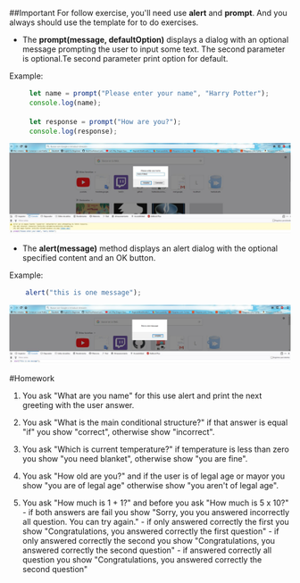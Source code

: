 ##Important
For follow exercise, you'll need use **alert** and **prompt**.
And you always should use the template for to do exercises.

- The **prompt(message, defaultOption)** displays a dialog with an optional message prompting the user to input some text.
  The second parameter is optional.Te second parameter print option for default.

Example:
```javascript
     let name = prompt("Please enter your name", "Harry Potter");
     console.log(name);
    
     let response = prompt("How are you?");
     console.log(response);
```
![prompt](prompt.jpg)

- The **alert(message)** method displays an alert dialog with the optional specified content and an OK button.

Example:
```javascript
    alert("this is one message");
```

![alert](alert.jpg)


#Homework

 1. You ask "What are you name" for this use alert and print the next greeting with the user answer.

 2. You ask "What is the main conditional structure?" if that answer is equal "if" you show "correct", otherwise show "incorrect".

 3. You ask "Which is current temperature?" if temperature is less than zero you show "you need blanket", otherwise show "you are fine".  

 4. You ask "How old are you?" and if the user is of legal age or mayor you show "you are of legal age" otherwise show "you aren't of legal age".
 
 5. You ask "How much is 1 + 1?" and before you ask "How much is 5 x 10?"
        - if both answers are fail you show "Sorry, you you answered incorrectly all question. You can try again."
        - if only answered correctly the first you show "Congratulations, you answered correctly the first question"
        - if only answered correctly the second you show "Congratulations, you answered correctly the second question"
        - if answered correctly all question you show "Congratulations, you answered correctly the second question"
